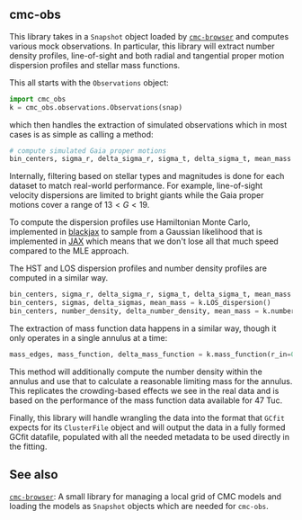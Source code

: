 ## cmc-obs

This library takes in a `Snapshot` object loaded by [`cmc-browser`](https://github.com/pjs902/cmc-browser) and computes various mock
observations. In particular, this library will extract number density profiles, line-of-sight and
both radial and tangential proper motion dispersion profiles and stellar mass functions.

This all starts with the `Observations` object:

```python
import cmc_obs
k = cmc_obs.observations.Observations(snap)
```

which then handles the extraction of simulated observations which in most cases is as simple as
calling a method:

```python
# compute simulated Gaia proper motions
bin_centers, sigma_r, delta_sigma_r, sigma_t, delta_sigma_t, mean_mass = k.gaia_PMs()
```

Internally, filtering based on stellar types and magnitudes is done for each dataset to match
real-world performance. For example, line-of-sight velocity dispersions are limited to bright giants
while the Gaia proper motions cover a range of $13 < G< 19$.

To compute the dispersion profiles use Hamiltonian Monte Carlo, implemented in
[blackjax](https://github.com/blackjax-devs/blackjax) to sample from a Gaussian likelihood that is
implemented in [JAX](https://github.com/google/jax) which means that we don't lose all that much
speed compared to the MLE approach.

The HST and LOS dispersion profiles and number density profiles are computed in a similar way.

```python
bin_centers, sigma_r, delta_sigma_r, sigma_t, delta_sigma_t, mean_mass = k.hubble_PMs()
bin_centers, sigmas, delta_sigmas, mean_mass = k.LOS_dispersion()
bin_centers, number_density, delta_number_density, mean_mass = k.number_density()
```

The extraction of mass function data happens in a similar way, though it only operates in a single
annulus at a time:

```python
mass_edges, mass_function, delta_mass_function = k.mass_function(r_in=0, r_out=0.4)
```

This method will additionally compute the number density within the annulus and use that to
calculate a reasonable limiting mass for the annulus. This replicates the crowding-based effects we
see in the real data and is based on the performance of the mass function data available for 47 Tuc.

Finally, this library will handle wrangling the data into the format that `GCfit` expects for its
`ClusterFile` object and will output the data in a fully formed GCfit datafile, populated with all
the needed metadata to be used directly in the fitting.

## See also
[`cmc-browser`](https://github.com/pjs902/cmc-browser): A small library for managing a local grid of CMC models and loading the models as `Snapshot` objects which are needed for `cmc-obs`.
